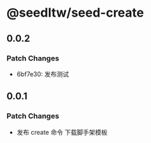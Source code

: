 # @seedltw/seed-create

## 0.0.2

### Patch Changes

- 6bf7e30: 发布测试

## 0.0.1

### Patch Changes

- 发布 create 命令 下载脚手架模板
